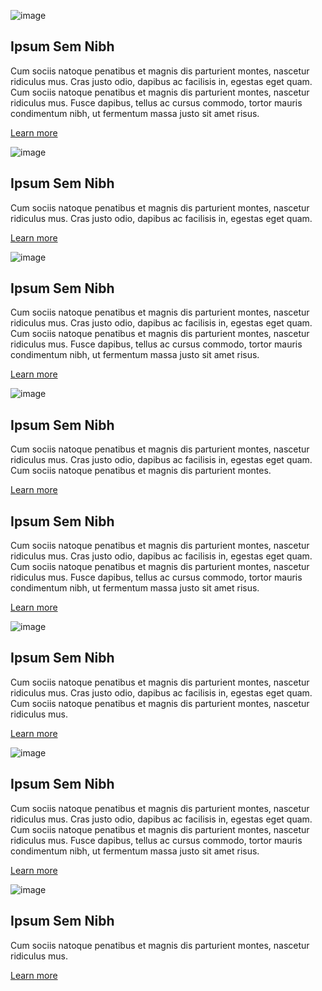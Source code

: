 <div class="resource">

![image](http://placebeyonce.com/320-180)

## Ipsum Sem Nibh

Cum sociis natoque penatibus et magnis dis parturient montes, nascetur ridiculus mus. Cras justo odio, dapibus ac facilisis in, egestas eget quam. Cum sociis natoque penatibus et magnis dis parturient montes, nascetur ridiculus mus. Fusce dapibus, tellus ac cursus commodo, tortor mauris condimentum nibh, ut fermentum massa justo sit amet risus.

[Learn more](#)

</div>

<div class="resource">

![image](http://placebeyonce.com/320-180)

## Ipsum Sem Nibh

Cum sociis natoque penatibus et magnis dis parturient montes, nascetur ridiculus mus. Cras justo odio, dapibus ac facilisis in, egestas eget quam.

[Learn more](#)

</div>

<div class="resource">

![image](http://placebeyonce.com/320-180)

## Ipsum Sem Nibh

Cum sociis natoque penatibus et magnis dis parturient montes, nascetur ridiculus mus. Cras justo odio, dapibus ac facilisis in, egestas eget quam. Cum sociis natoque penatibus et magnis dis parturient montes, nascetur ridiculus mus. Fusce dapibus, tellus ac cursus commodo, tortor mauris condimentum nibh, ut fermentum massa justo sit amet risus.

[Learn more](#)

</div>

<div class="resource">

![image](http://placebeyonce.com/320-180)

## Ipsum Sem Nibh

Cum sociis natoque penatibus et magnis dis parturient montes, nascetur ridiculus mus. Cras justo odio, dapibus ac facilisis in, egestas eget quam. Cum sociis natoque penatibus et magnis dis parturient montes.

[Learn more](#)

</div>

<div class="resource">

## Ipsum Sem Nibh

Cum sociis natoque penatibus et magnis dis parturient montes, nascetur ridiculus mus. Cras justo odio, dapibus ac facilisis in, egestas eget quam. Cum sociis natoque penatibus et magnis dis parturient montes, nascetur ridiculus mus. Fusce dapibus, tellus ac cursus commodo, tortor mauris condimentum nibh, ut fermentum massa justo sit amet risus.

[Learn more](#)

</div>

<div class="resource">

![image](http://placebeyonce.com/320-180)

## Ipsum Sem Nibh

Cum sociis natoque penatibus et magnis dis parturient montes, nascetur ridiculus mus. Cras justo odio, dapibus ac facilisis in, egestas eget quam. Cum sociis natoque penatibus et magnis dis parturient montes, nascetur ridiculus mus.

[Learn more](#)

</div>

<div class="resource">

![image](http://placebeyonce.com/320-180)

## Ipsum Sem Nibh

Cum sociis natoque penatibus et magnis dis parturient montes, nascetur ridiculus mus. Cras justo odio, dapibus ac facilisis in, egestas eget quam. Cum sociis natoque penatibus et magnis dis parturient montes, nascetur ridiculus mus. Fusce dapibus, tellus ac cursus commodo, tortor mauris condimentum nibh, ut fermentum massa justo sit amet risus.

[Learn more](#)

</div>

<div class="resource">

![image](http://placebeyonce.com/320-180)

## Ipsum Sem Nibh

Cum sociis natoque penatibus et magnis dis parturient montes, nascetur ridiculus mus.

[Learn more](#)

</div>


